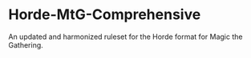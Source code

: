 # Horde-MtG-Comprehensive
An updated and harmonized ruleset for the Horde format for Magic the Gathering.
